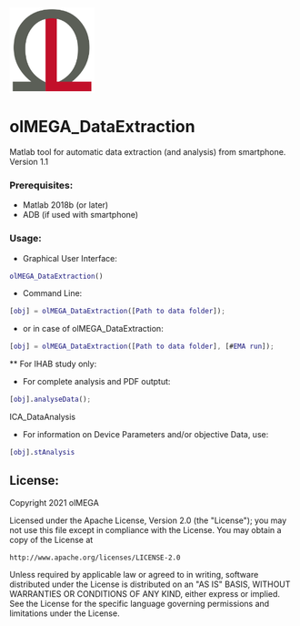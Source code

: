 <img src="https://github.com/ol-MEGA/olMEGA_DataExtraction/blob/master/functions_reporting/latex/images/Logo.png" alt="olMEGA Logo" width="150">

# olMEGA_DataExtraction #

Matlab tool for automatic data extraction (and analysis) from smartphone.  
Version 1.1 

### Prerequisites: ###
* Matlab 2018b (or later)
* ADB (if used with smartphone)

### Usage: ###  

* Graphical User Interface:

```matlab
olMEGA_DataExtraction()
```

* Command Line:

```matlab
[obj] = olMEGA_DataExtraction([Path to data folder]);
```

* or in case of olMEGA_DataExtraction:

```matlab
[obj] = olMEGA_DataExtraction([Path to data folder], [#EMA run]);
```

** For IHAB study only:

* For complete analysis and PDF outptut:

```matlab
[obj].analyseData();
```

ICA_DataAnalysis

* For information on Device Parameters and/or objective Data, use:

```matlab
[obj].stAnalysis
```


## License:

Copyright 2021 olMEGA

Licensed under the Apache License, Version 2.0 (the "License");
you may not use this file except in compliance with the License.
You may obtain a copy of the License at

    http://www.apache.org/licenses/LICENSE-2.0

Unless required by applicable law or agreed to in writing, software
distributed under the License is distributed on an "AS IS" BASIS,
WITHOUT WARRANTIES OR CONDITIONS OF ANY KIND, either express or implied.
See the License for the specific language governing permissions and
limitations under the License.
